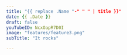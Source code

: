 ```yaml
---
title: "{{ replace .Name "-" " " | title }}"
date: {{ .Date }}
draft: false
youTubeID: NcxOapR7D0I
image: "features/feature3.png"
subTitle: "It rocks"

---
```

